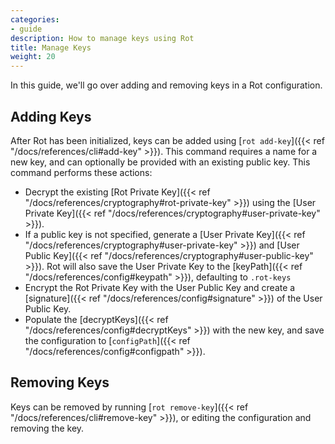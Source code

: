 ```yaml
---
categories:
- guide
description: How to manage keys using Rot
title: Manage Keys
weight: 20
---
```


In this guide, we'll go over adding and removing keys in a Rot configuration.

## Adding Keys

After Rot has been initialized, keys can be added using [`rot add-key`]({{< ref "/docs/references/cli#add-key" >}}).  This command requires a name for a new key, and can optionally be provided with an existing public key.  This command performs these actions:

- Decrypt the existing [Rot Private Key]({{< ref "/docs/references/cryptography#rot-private-key" >}}) using the [User Private Key]({{< ref "/docs/references/cryptography#user-private-key" >}}).
- If a public key is not specified, generate a [User Private Key]({{< ref "/docs/references/cryptography#user-private-key" >}}) and [User Public Key]({{< ref "/docs/references/cryptography#user-public-key" >}}).  Rot will also save the User Private Key to the [keyPath]({{< ref "/docs/references/config#keypath" >}}), defaulting to `.rot-keys`
- Encrypt the Rot Private Key with the User Public Key and create a [signature]({{< ref "/docs/references/config#signature" >}}) of the User Public Key.
- Populate the [decryptKeys]({{< ref "/docs/references/config#decryptKeys" >}}) with the new key, and save the configuration to [`configPath`]({{< ref "/docs/references/config#configpath" >}}).

## Removing Keys

Keys can be removed by running [`rot remove-key`]({{< ref "/docs/references/cli#remove-key" >}}), or editing the configuration and removing the key.
